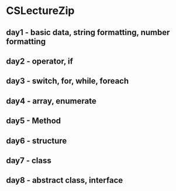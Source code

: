 # CSLectureZip

## day1 - basic data, string formatting, number formatting
## day2 - operator, if
## day3 - switch, for, while, foreach
## day4 - array, enumerate
## day5 - Method
## day6 - structure
## day7 - class
## day8 - abstract class, interface
